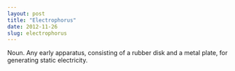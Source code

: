 ```yaml
---
layout: post
title: "Electrophorus"
date: 2012-11-26
slug: electrophorus
---
```


Noun. Any early apparatus, consisting of a rubber disk and a metal plate, for generating static electricity.
